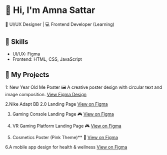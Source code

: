 # 👋 Hi, I'm Amna Sattar
🎨 UI/UX Designer | 💻 Frontend Developer (Learning)

## 🔹 Skills
- UI/UX: Figma 
- Frontend: HTML, CSS, JavaScript

## 🎨 My Projects

1: New Year Old Me Poster 🖼️
A creative poster design with circular text and image composition. 
[View Figma Design](https://www.figma.com/design/cHxfL1TNbaX9mpNcIoehr3/Untitled?node-id=0-1&t=LrQWsTQqoQnVDrz9-1)


2.Nike Adapt BB 2.0 Landing Page
[View on Figma](https://www.figma.com/design/f2gkhzYaM3A2rQA7irohMY/Untitled?node-id=0-1&t=EaKCXlpMr9wOkEEH-1)


3. Gaming Console Landing Page 🎮
[View on Figma](https://www.figma.com/design/P5Mef0pH8w8TZnsdrB49gb/Untitled?t=EaKCXlpMr9wOkEEH-1)

4. VR Gaming Platform Landing Page 🎮
[View on Figma](https://www.figma.com/design/unMrCQor3DiqxnsIwH1dIp/Untitled?t=EaKCXlpMr9wOkEEH-1)

5. Cosmetics Poster (Pink Theme)** 💄
[View on Figma](https://www.figma.com/design/JqhNTyFLS1YRBBTO6Zos8I/Untitled?node-id=1-2&t=lm7SncrFpQQ5bbT0-1)


6.A mobile app design for health & wellness
[View on Figma](https://www.figma.com/design/FdxZOo8ktkV47IRJOH08Nn/Untitled?node-id=0-1&t=lm7SncrFpQQ5bbT0-1)


   
